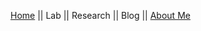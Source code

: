 [Home](https://jaredbranch.github.io/) || Lab || Research || Blog || [About Me](https://jaredbranch.github.io/aboutme)

